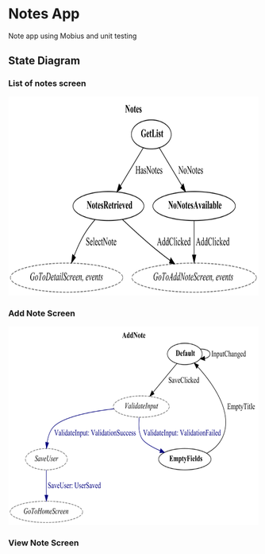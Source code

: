 # Notes App
Note app using Mobius and unit testing

## State Diagram
### List of notes screen

<p align="center"><img src="StateDiagram/ListOfNotes.png" height="400"></p>

### Add Note Screen

<p align="center"><img src="StateDiagram/AddNote.png" height="400"></p>

### View Note Screen

<p align="center"><img scr="StateDiagram/ViewNote.png" height="400"></p>
